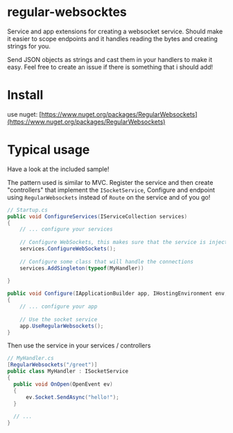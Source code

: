 # regular-websocktes
Service and app extensions for creating a websocket service. Should make it easier to scope endpoints and it handles reading the bytes and creating strings for you. 

Send JSON objects as strings and cast them in your handlers to make it easy. Feel free to create an issue if there is something that i should add!

# Install
use nuget: [https://www.nuget.org/packages/RegularWebsockets](https://www.nuget.org/packages/RegularWebsockets)

# Typical usage

Have a look at the included sample!

The pattern used is similar to MVC. Register the service and then create "controllers" that implement the `ISocketService`, Configure and endpoint using `RegularWebsockets` instead of `Route` on the service and of you go!

```cs
// Startup.cs
public void ConfigureServices(IServiceCollection services)
{
    // ... configure your services
    
    // Configure WebSockets, this makes sure that the service is injected when needed
    services.ConfigureWebSockets();
    
    // Configure some class that will handle the connections
    services.AddSingleton(typeof(MyHandler))
    
}

public void Configure(IApplicationBuilder app, IHostingEnvironment env, ILoggerFactory loggerFactory)
{
    // ... configure your app
  
    // Use the socket service
    app.UseRegularWebsockets();
}
```
Then use the service in your services / controllers

```cs
// MyHandler.cs
[RegularWebsockets("/greet")]
public class MyHandler : ISocketService
{
  public void OnOpen(OpenEvent ev)
  {
      ev.Socket.SendAsync("hello!");
  }
  
  // ...
}
```
